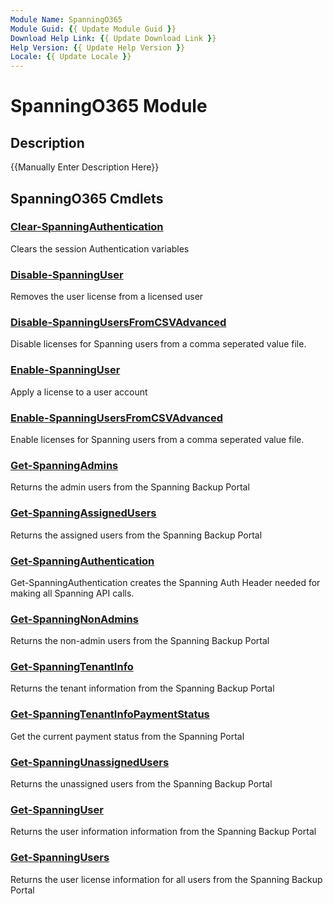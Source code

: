 ```yaml
---
Module Name: SpanningO365
Module Guid: {{ Update Module Guid }}
Download Help Link: {{ Update Download Link }}
Help Version: {{ Update Help Version }}
Locale: {{ Update Locale }}
---
```


# SpanningO365 Module
## Description
{{Manually Enter Description Here}}

## SpanningO365 Cmdlets
### [Clear-SpanningAuthentication](Clear-SpanningAuthentication.md)
Clears the session Authentication variables

### [Disable-SpanningUser](Disable-SpanningUser.md)
Removes the user license from a licensed user

### [Disable-SpanningUsersFromCSVAdvanced](Disable-SpanningUsersFromCSVAdvanced.md)
Disable licenses for Spanning users from a comma seperated value file.

### [Enable-SpanningUser](Enable-SpanningUser.md)
Apply a license to a user account

### [Enable-SpanningUsersFromCSVAdvanced](Enable-SpanningUsersFromCSVAdvanced.md)
Enable licenses for Spanning users from a comma seperated value file.

### [Get-SpanningAdmins](Get-SpanningAdmins.md)
Returns the admin users from the Spanning Backup Portal

### [Get-SpanningAssignedUsers](Get-SpanningAssignedUsers.md)
Returns the assigned users from the Spanning Backup Portal

### [Get-SpanningAuthentication](Get-SpanningAuthentication.md)
Get-SpanningAuthentication creates the Spanning Auth Header needed for making all Spanning API calls.

### [Get-SpanningNonAdmins](Get-SpanningNonAdmins.md)
Returns the non-admin users from the Spanning Backup Portal

### [Get-SpanningTenantInfo](Get-SpanningTenantInfo.md)
Returns the tenant information from the Spanning Backup Portal

### [Get-SpanningTenantInfoPaymentStatus](Get-SpanningTenantInfoPaymentStatus.md)
Get the current payment status from the Spanning Portal

### [Get-SpanningUnassignedUsers](Get-SpanningUnassignedUsers.md)
Returns the unassigned users from the Spanning Backup Portal

### [Get-SpanningUser](Get-SpanningUser.md)
Returns the user information information from the Spanning Backup Portal

### [Get-SpanningUsers](Get-SpanningUsers.md)
Returns the user license information for all users from the Spanning Backup Portal

